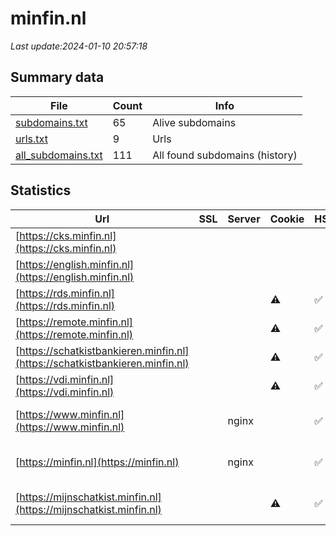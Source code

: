 # minfin.nl
*Last update:2024-01-10 20:57:18*
## Summary data
| File       | Count | Info |
|------------|-------|------|
|[subdomains.txt](/data/minfin/subdomains.txt)|65|Alive subdomains|
|[urls.txt](/data/minfin/urls.txt)|9|Urls|
|[all_subdomains.txt](/data/minfin/all_subdomains.txt)|111|All found subdomains (history)|
## Statistics
| Url | SSL | Server | Cookie | HSTS | CSP | XFO | XXP | RP | Tech |
|------------|-------|------|------|------|------|------|------|------|------|
|[https://cks.minfin.nl](https://cks.minfin.nl)| | | | | | | |:white_check_mark: |Nginx|
|[https://english.minfin.nl](https://english.minfin.nl)| | | | | | | |:white_check_mark: |Nginx|
|[https://rds.minfin.nl](https://rds.minfin.nl)| | |:warning: |:white_check_mark: | |:white_check_mark: | |:white_check_mark: |F5 BigIP HSTS|
|[https://remote.minfin.nl](https://remote.minfin.nl)| | |:warning: |:white_check_mark: |:warning: |:white_check_mark: |:white_check_mark: |:white_check_mark: |HSTS Java|
|[https://schatkistbankieren.minfin.nl](https://schatkistbankieren.minfin.nl)| | |:warning: |:white_check_mark: |:warning: |:white_check_mark: |:white_check_mark: |:white_check_mark: ||
|[https://vdi.minfin.nl](https://vdi.minfin.nl)| | |:warning: |:white_check_mark: | |:white_check_mark: |:white_check_mark: |:white_check_mark: |HSTS Java|
|[https://www.minfin.nl](https://www.minfin.nl)| |nginx| |:white_check_mark: |:warning: |:white_check_mark: |:white_check_mark: |:white_check_mark: |HSTS IIS:10.0 Window...|
|[https://minfin.nl](https://minfin.nl)| |nginx| |:white_check_mark: |:warning: |:white_check_mark: |:white_check_mark: |:white_check_mark: |HSTS IIS:10.0 Window...|
|[https://mijnschatkist.minfin.nl](https://mijnschatkist.minfin.nl)| | |:warning: |:white_check_mark: | |:white_check_mark: | |:white_check_mark: |HSTS Microsoft ASP.N...|